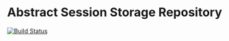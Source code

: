 # Abstract Session Storage Repository
[![Build Status](https://travis-ci.org/Irvyne/SessionStorage.svg?branch=master)](https://travis-ci.org/Irvyne/SessionStorage)